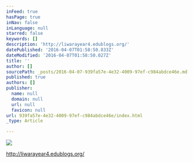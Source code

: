 ```yaml
---
inFeed: true
hasPage: true
inNav: false
inLanguage: null
starred: false
keywords: []
description: 'http://liwarayear4.edublogs.org/'
datePublished: '2016-04-07T01:58:50.833Z'
dateModified: '2016-04-07T01:58:50.027Z'
title: ''
author: []
sourcePath: _posts/2016-04-07-939fa57e-4e32-4009-97ef-c984abdce46e.md
published: true
authors: []
publisher:
  name: null
  domain: null
  url: null
  favicon: null
url: 939fa57e-4e32-4009-97ef-c984abdce46e/index.html
_type: Article

---
```

![](https://the-grid-user-content.s3-us-west-2.amazonaws.com/c4ce5b8c-33d9-4d6f-bcdb-2c5ad52314e7.jpg)

http://liwarayear4.edublogs.org/